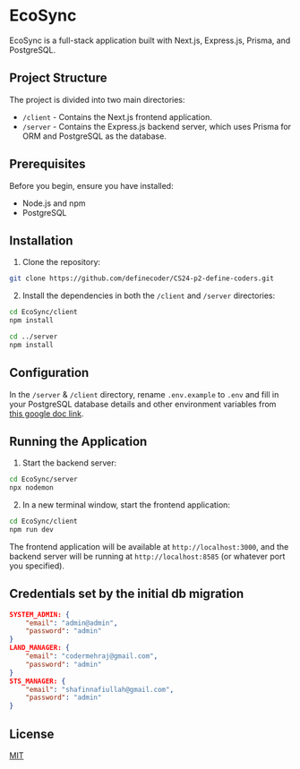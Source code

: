 # EcoSync

EcoSync is a full-stack application built with Next.js, Express.js, Prisma, and PostgreSQL.

## Project Structure

The project is divided into two main directories:

- `/client` - Contains the Next.js frontend application.
- `/server` - Contains the Express.js backend server, which uses Prisma for ORM and PostgreSQL as the database.

## Prerequisites

Before you begin, ensure you have installed:

- Node.js and npm
- PostgreSQL

## Installation

1. Clone the repository:

```bash
git clone https://github.com/definecoder/CS24-p2-define-coders.git
```

2. Install the dependencies in both the `/client` and `/server` directories:

```bash
cd EcoSync/client
npm install

cd ../server
npm install
```

## Configuration

In the `/server` & `/client` directory, rename `.env.example` to `.env` and fill in your PostgreSQL database details and other environment variables from [this google doc link](https://docs.google.com/document/d/1j1UFD3U4ejqeDRb26N9WffqvaLzwYYAxGY2OaWlZTO4/edit?usp=sharing).

## Running the Application

1. Start the backend server:

```bash
cd EcoSync/server
npx nodemon
```

2. In a new terminal window, start the frontend application:

```bash
cd EcoSync/client
npm run dev
```

The frontend application will be available at `http://localhost:3000`, and the backend server will be running at `http://localhost:8585` (or whatever port you specified).

## Credentials set by the initial db migration
```json
SYSTEM_ADMIN: {
    "email": "admin@admin",
    "password": "admin"
}
LAND_MANAGER: {
    "email": "codermehraj@gmail.com",
    "password": "admin"
}
STS_MANAGER: {
    "email": "shafinnafiullah@gmail.com",
    "password": "admin"
}
```

## License

[MIT](https://choosealicense.com/licenses/mit/)
